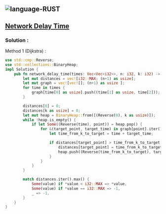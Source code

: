 ![language-RUST](https://img.shields.io/badge/RUST-8d4004?style=for-the-badge&logo=RUST)
---

## [Network Delay Time](https://leetcode.com/problems/network-delay-time)

### Solution :

Method 1 (Dijkstra) :
```rust
use std::cmp::Reverse;
use std::collections::BinaryHeap;
impl Solution {
    pub fn network_delay_time(times: Vec<Vec<i32>>, n: i32, k: i32) -> i32 {
        let mut distances = vec![i32::MAX; (n+1) as usize];
        let mut graph = vec![vec![]; (n+1) as usize ];
        for time in times {
            graph[time[0] as usize].push((time[1] as usize, time[2]));
        }

        distances[0] = 0;
        distances[k as usize] = 0;
        let mut heap = BinaryHeap::from([(Reverse(0), k as usize)]);
        while !heap.is_empty() {
            if let Some((Reverse(time), point)) = heap.pop() {
                for &(target_point, target_time) in graph[point].iter() {
                    let time_from_k_to_target = time + target_time;

                    if distances[target_point] > time_from_k_to_target {
                        distances[target_point] = time_from_k_to_target;
                        heap.push((Reverse(time_from_k_to_target), target_point));
                    }
                }
            }
        }

        match distances.iter().max() {
            Some(value) if *value < i32::MAX => *value,
            Some(value) if *value == i32::MAX => -1,
            _ => -1,
        }
    }
}
```

